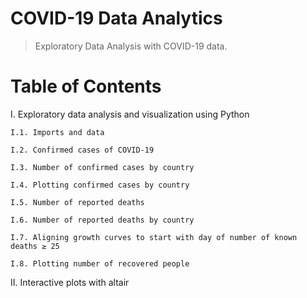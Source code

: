 # COVID-19 Data Analytics

> Exploratory Data Analysis with COVID-19 data.

#  Table of Contents

I. Exploratory data analysis and visualization using Python

    I.1. Imports and data 

    I.2. Confirmed cases of COVID-19
    
    I.3. Number of confirmed cases by country
    
    I.4. Plotting confirmed cases by country
    
    I.5. Number of reported deaths
    
    I.6. Number of reported deaths by country
    
    I.7. Aligning growth curves to start with day of number of known deaths ≥ 25
    
    I.8. Plotting number of recovered people

II. Interactive plots with altair 
